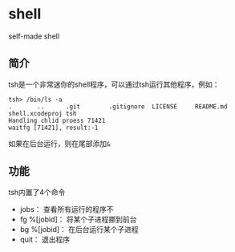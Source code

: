# shell
self-made shell

## 简介
tsh是一个非常迷你的shell程序，可以通过tsh运行其他程序，例如：
```text
tsh> /bin/ls -a
.		..		.git		.gitignore	LICENSE		README.md	shell.xcodeproj	tsh
Handling chlid proess 71421
waitfg [71421], result:-1
```
如果在后台运行，则在尾部添加`&`

## 功能

tsh内置了4个命令
- jobs：  查看所有运行的程序不
- fg %[jobid]：  将某个子进程挪到前台
- bg %[jobid]：  在后台运行某个子进程
- quit：  退出程序